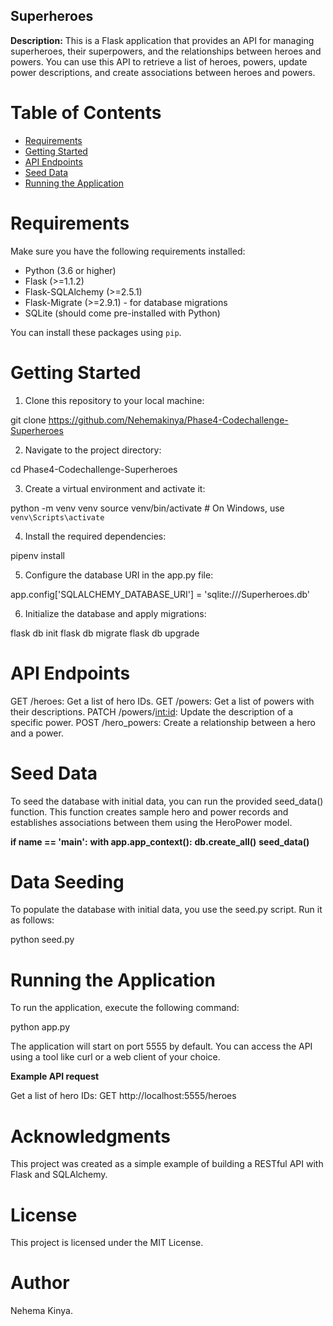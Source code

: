 ## Superheroes
**Description:**
This is a Flask application that provides an API for managing superheroes, their superpowers, and the relationships between heroes and powers. You can use this API to retrieve a list of heroes, powers, update power descriptions, and create associations between heroes and powers.

# Table of Contents
- [Requirements](#requirements)
- [Getting Started](#getting-started)
- [API Endpoints](#api-endpoints)
- [Seed Data](#seed-data)
- [Running the Application](#running-the-application)


# Requirements
Make sure you have the following requirements installed:

- Python (3.6 or higher)
- Flask (>=1.1.2)
- Flask-SQLAlchemy (>=2.5.1)
- Flask-Migrate (>=2.9.1) - for database migrations
- SQLite (should come pre-installed with Python)

You can install these packages using `pip`. 

# Getting Started
1. Clone this repository to your local machine:

git clone https://github.com/Nehemakinya/Phase4-Codechallenge-Superheroes

2. Navigate to the project directory:

cd Phase4-Codechallenge-Superheroes

3. Create a virtual environment and activate it:

python -m venv venv
source venv/bin/activate  # On Windows, use `venv\Scripts\activate`

4. Install the required dependencies:

pipenv install

5. Configure the database URI in the app.py file:

app.config['SQLALCHEMY_DATABASE_URI'] = 'sqlite:///Superheroes.db' 

6. Initialize the database and apply migrations:

flask db init
flask db migrate
flask db upgrade

# API Endpoints
GET /heroes: Get a list of hero IDs.
GET /powers: Get a list of powers with their descriptions.
PATCH /powers/<int:id>: Update the description of a specific power.
POST /hero_powers: Create a relationship between a hero and a power.


# Seed Data
To seed the database with initial data, you can run the provided seed_data() function. This function creates sample hero and power records and establishes associations between them using the HeroPower model.

**if __name__ == '__main__':**
    **with app.app_context():**
        **db.create_all()**
        **seed_data()**


# Data Seeding
To populate the database with initial data, you use the seed.py script. Run it as follows:

python seed.py


# Running the Application
To run the application, execute the following command:

python app.py

The application will start on port 5555 by default. You can access the API using a tool like curl or a web client of your choice.

**Example API request**

Get a list of hero IDs: GET http://localhost:5555/heroes

# Acknowledgments
This project was created as a simple example of building a RESTful API with Flask and SQLAlchemy.

# License
This project is licensed under the MIT License.

# Author 
Nehema Kinya.
